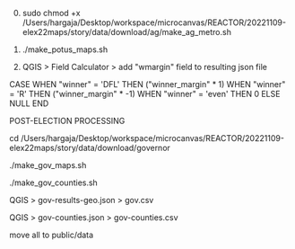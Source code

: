 0. sudo chmod +x /Users/hargaja/Desktop/workspace/microcanvas/REACTOR/20221109-elex22maps/story/data/download/ag/make_ag_metro.sh

1. ./make_potus_maps.sh

2. QGIS > Field Calculator > add "wmargin" field to resulting json file

CASE 
  WHEN "winner" = 'DFL' THEN ("winner_margin" * 1)
  WHEN "winner" = 'R' THEN ("winner_margin" * -1)
  WHEN "winner" = 'even' THEN 0
  ELSE NULL 
END 




POST-ELECTION PROCESSING

cd /Users/hargaja/Desktop/workspace/microcanvas/REACTOR/20221109-elex22maps/story/data/download/governor

./make_gov_maps.sh

./make_gov_counties.sh

QGIS > gov-results-geo.json > gov.csv

QGIS > gov-counties.json > gov-counties.csv

move all to public/data